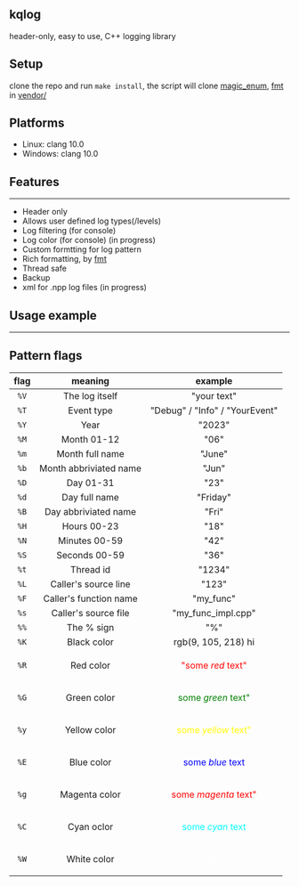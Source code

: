## kqlog

header-only, easy to use, C++ logging library

## Setup

clone the repo and run `make install`, the script will clone [magic_enum](https://github.com/Neargye/magic_enum), [fmt](https://github.com/fmtlib/fmt) in [vendor/](https://github.com/Robertkq/kqlog/tree/main/vendor)

## Platforms
* Linux: clang 10.0
* Windows: clang 10.0

## Features
---
* Header only
* Allows user defined log types(/levels)
* Log filtering (for console)
* Log color (for console) (in progress)
* Custom formtting for log pattern
* Rich formatting, by [fmt](https://github.com/fmtlib/fmt)
* Thread safe
* Backup
* xml for .npp log files (in progress)

## Usage example
---

## Pattern flags
| flag | meaning | example |
| :----: | :-------: | :-------: |
|`%V`|The log itself|"your text"|
|`%T`|Event type|"Debug" / "Info" / "YourEvent"|
|`%Y`|Year|"2023"|
|`%M`|Month 01-12|"06"|
|`%m`|Month full name|"June"|
|`%b`|Month abbriviated name|"Jun"|
|`%D`|Day 01-31|"23"|
|`%d`|Day full name|"Friday"|
|`%B`|Day abbriviated name|"Fri"|
|`%H`|Hours 00-23|"18"|
|`%N`|Minutes 00-59|"42"|
|`%S`|Seconds 00-59|"36"|
|`%t`|Thread id|"1234"|
|`%L`|Caller's source line|"123"|
|`%F`|Caller's function name|"my_func"|
|`%s`|Caller's source file|"my_func_impl.cpp"|
|`%%`|The % sign|"%"|
|`%K`|Black color|rgb(9, 105, 218) hi|
|`%R`|Red color|<p style="color: red">"some *red* text"</p>|
|`%G`|Green color|<p style="color: green">some *green* text"</p>|
|`%y`|Yellow color|<p style="color: yellow">some *yellow* text"</p>|
|`%E`|Blue color|<p style="color: blue">some *blue* text</p>|
|`%g`|Magenta color|<p style="color: red">some *magenta* text"</p>|
|`%C`|Cyan oclor|<p style="color: cyan">some *cyan* text</p>|
|`%W`|White color|<p style="color: white">some *white* text"</p>|